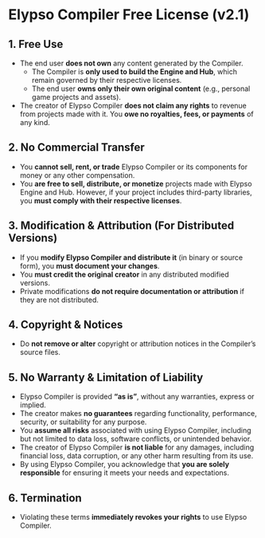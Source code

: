 # Elypso Compiler Free License (v2.1)

## 1. Free Use
- The end user **does not own** any content generated by the Compiler.  
  - The Compiler is **only used to build the Engine and Hub**, which remain governed by their respective licenses.  
  - The end user **owns only their own original content** (e.g., personal game projects and assets).
- The creator of Elypso Compiler **does not claim any rights** to revenue from projects made with it. You **owe no royalties, fees, or payments** of any kind.

## 2. No Commercial Transfer
- You **cannot sell, rent, or trade** Elypso Compiler or its components for money or any other compensation.
- You **are free to sell, distribute, or monetize** projects made with Elypso Engine and Hub. However, if your project includes third-party libraries, you **must comply with their respective licenses**.

## 3. Modification & Attribution (For Distributed Versions)
- If you **modify Elypso Compiler and distribute it** (in binary or source form), you **must document your changes**.
- You **must credit the original creator** in any distributed modified versions.
- Private modifications **do not require documentation or attribution** if they are not distributed.

## 4. Copyright & Notices
- Do **not remove or alter** copyright or attribution notices in the Compiler’s source files.

## 5. No Warranty & Limitation of Liability
- Elypso Compiler is provided **“as is”**, without any warranties, express or implied.
- The creator makes **no guarantees** regarding functionality, performance, security, or suitability for any purpose.
- You **assume all risks** associated with using Elypso Compiler, including but not limited to data loss, software conflicts, or unintended behavior.
- The creator of Elypso Compiler **is not liable** for any damages, including financial loss, data corruption, or any other harm resulting from its use.
- By using Elypso Compiler, you acknowledge that **you are solely responsible** for ensuring it meets your needs and expectations.

## 6. Termination
- Violating these terms **immediately revokes your rights** to use Elypso Compiler.
